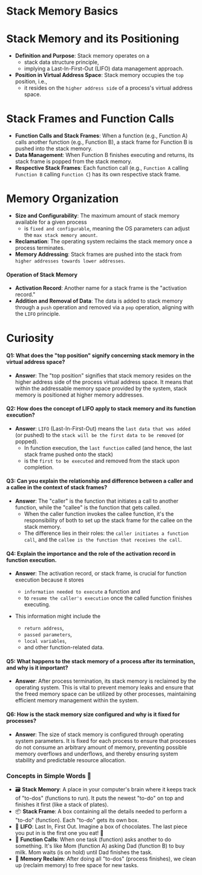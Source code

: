 # Stack Memory Basics

# Stack Memory and its Positioning

- **Definition and Purpose**: Stack memory operates on a 
  - stack data structure principle, 
  - implying a Last-In-First-Out (LIFO) data management approach.
- **Position in Virtual Address Space**: Stack memory occupies the `top `position, i.e.,
  - it resides on the `higher address side` of a process's virtual address space.
  
# Stack Frames and Function Calls
- **Function Calls and Stack Frames**: When a function (e.g., Function A) calls another function (e.g., Function B), a stack frame for Function B is pushed into the stack memory. 
- **Data Management**: When Function B finishes executing and returns, its stack frame is popped from the stack memory.
- **Respective Stack Frames**: Each function call (e.g., `Function A` calling `Function B` calling `Function C`) has its own respective stack frame. 
  
# Memory Organization
- **Size and Configurability**: The maximum amount of stack memory available for a given process
  -  is `fixed and configurable`, meaning the OS parameters can adjust the `max stack memory amount`.
- **Reclamation**: The operating system reclaims the stack memory once a process terminates.
- **Memory Addressing**: Stack frames are pushed into the stack from `higher addresses towards lower addresses`.
  
#### Operation of Stack Memory 
- **Activation Record**: Another name for a stack frame is the "activation record." 
- **Addition and Removal of Data**: The data is added to stack memory through a `push` operation and removed via a `pop` operation, aligning with the `LIFO` principle.

# Curiosity

#### Q1: What does the "top position" signify concerning stack memory in the virtual address space?
- **Answer**: The "top position" signifies that stack memory resides on the higher address side of the process virtual address space. It means that within the addressable memory space provided by the system, stack memory is positioned at higher memory addresses. 

#### Q2: How does the concept of LIFO apply to stack memory and its function execution?
- **Answer**: `LIFO` (Last-In-First-Out) means the `last data that was added` (or pushed) to the `stack will be the first data to be removed` (or popped). 
  - In function execution, the `last function` called (and hence, the last stack frame pushed onto the stack) 
  - is the `first to be executed` and removed from the stack upon completion.

#### Q3: Can you explain the relationship and difference between a caller and a callee in the context of stack frames?
- **Answer**: The "caller" is the function that initiates a call to another function, while the "callee" is the function that gets called.
  -  When the caller function invokes the callee function, it's the responsibility of both to set up the stack frame for the callee on the stack memory.
  -  The difference lies in their roles: the `caller initiates a function call`, and the `callee is the function that receives the call`.

#### Q4: Explain the importance and the role of the activation record in function execution.
- **Answer**: The activation record, or stack frame, is crucial for function execution because it stores

  -  `information needed to execute` a function and 
  -  to `resume the caller's execution` once the called function finishes executing. 

- This information might include the 
   - `return address`, 
   -  `passed parameters`, 
   -  `local variables`, 
   -  and other function-related data. 

#### Q5: What happens to the stack memory of a process after its termination, and why is it important?
- **Answer**: After process termination, its stack memory is reclaimed by the operating system. This is vital to prevent memory leaks and ensure that the freed memory space can be utilized by other processes, maintaining efficient memory management within the system.

#### Q6: How is the stack memory size configured and why is it fixed for processes?
- **Answer**: The size of stack memory is configured through operating system parameters. It is fixed for each process to ensure that processes do not consume an arbitrary amount of memory, preventing possible memory overflows and underflows, and thereby ensuring system stability and predictable resource allocation.

### Concepts in Simple Words 🌟
- 🗃️ **Stack Memory**: A place in your computer's brain where it keeps track of "to-dos" (functions to run). It puts the newest "to-do" on top and finishes it first (like a stack of plates).
- 📦 **Stack Frame**: A box containing all the details needed to perform a "to-do" (function). Each "to-do" gets its own box.
- 🔄 **LIFO**: Last In, First Out. Imagine a box of chocolates. The last piece you put in is the first one you eat! 🍫
- 🚀 **Function Calls**: When one task (function) asks another to do something. It's like Mom (function A) asking Dad (function B) to buy milk. Mom waits (is on hold) until Dad finishes the task.
- 🧹 **Memory Reclaim**: After doing all "to-dos" (process finishes), we clean up (reclaim memory) to free space for new tasks.
